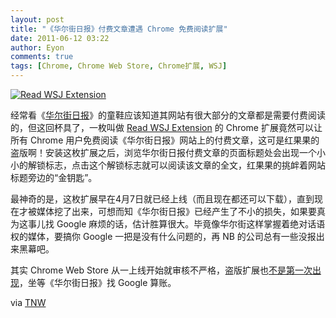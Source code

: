 ```yaml
---
layout: post
title: "《华尔街日报》付费文章遭遇 Chrome 免费阅读扩展"
date: 2011-06-12 03:22
author: Eyon
comments: true
tags: [Chrome, Chrome Web Store, Chrome扩展, WSJ]
---
```

<a href="http://img.chromi.org/2011/06/Screen-shot-2011-06-10-at-14.47.png">![](http://img.chromi.org/2011/06/Screen-shot-2011-06-10-at-14.47.png "Read WSJ Extension")</a>

经常看《[华尔街日报](http://online.wsj.com/)》的童鞋应该知道其网站有很大部分的文章都是需要付费阅读的，但这回杯具了，一枚叫做 [Read WSJ Extension](https://chrome.google.com/webstore/detail/pclnaginpkbignpbnkjojicpbilmieff#) 的 Chrome 扩展竟然可以让所有 Chrome 用户免费阅读《华尔街日报》网站上的付费文章，这可是红果果的盗版啊！安装这枚扩展之后，浏览华尔街日报付费文章的页面标题处会出现一个小小的解锁标志，点击这个解锁标志就可以阅读该文章的全文，红果果的挑衅着网站标题旁边的“金钥匙”。

最神奇的是，这枚扩展早在4月7日就已经上线（而且现在都还可以下载），直到现在才被媒体挖了出来，可想而知《华尔街日报》已经产生了不小的损失，如果要真为这事儿找 Google 麻烦的话，估计胜算很大。毕竟像华尔街这样掌握着绝对话语权的媒体，要搞你 Google 一把是没有什么问题的，再 NB 的公司总有一些没报出来黑幕吧。

其实 Chrome Web Store 从一上线开始就审核不严格，盗版扩展也[不是第一次出现](http://www.chromi.org/archives/5600)，坐等《华尔街日报》找 Google 算账。

via [TNW](http://thenextweb.com/google/2011/06/10/get-behind-the-wall-street-journal-paywall-for-free-with-a-single-click/)
